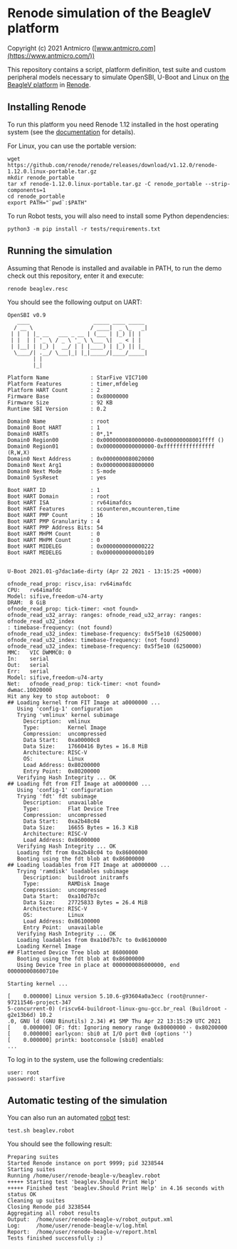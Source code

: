 # Renode simulation of the BeagleV platform

Copyright (c) 2021 Antmicro ([www.antmicro.com](https://www.antmicro.com/))

This repository contains a script, platform definition, test suite and custom peripheral models necessary to simulate OpenSBI, U-Boot and Linux on [the BeagleV platform](https://beaglev.seeed.cc) in [Renode](https://renode.io).

## Installing Renode

To run this platform you need Renode 1.12 installed in the host operating system (see the [documentation](https://docs.renode.io/en/latest/introduction/installing.html) for details).

For Linux, you can use the portable version:
```
wget https://github.com/renode/renode/releases/download/v1.12.0/renode-1.12.0.linux-portable.tar.gz
mkdir renode_portable
tar xf renode-1.12.0.linux-portable.tar.gz -C renode_portable --strip-components=1
cd renode_portable
export PATH="`pwd`:$PATH"
```

To run Robot tests, you will also need to install some Python dependencies:
```
python3 -m pip install -r tests/requirements.txt
```

## Running the simulation

Assuming that Renode is installed and available in PATH, to run the demo check out this repository, enter it and execute:

    renode beaglev.resc

You should see the following output on UART:

```
OpenSBI v0.9
   ____                    _____ ____ _____
  / __ \                  / ____|  _ \_   _|
 | |  | |_ __   ___ _ __ | (___ | |_) || |
 | |  | | '_ \ / _ \ '_ \ \___ \|  _ < | |
 | |__| | |_) |  __/ | | |____) | |_) || |_
  \____/| .__/ \___|_| |_|_____/|____/_____|
        | |
        |_|

Platform Name             : StarFive VIC7100
Platform Features         : timer,mfdeleg
Platform HART Count       : 2
Firmware Base             : 0x80000000
Firmware Size             : 92 KB
Runtime SBI Version       : 0.2

Domain0 Name              : root
Domain0 Boot HART         : 1
Domain0 HARTs             : 0*,1*
Domain0 Region00          : 0x0000000080000000-0x000000008001ffff ()
Domain0 Region01          : 0x0000000000000000-0xffffffffffffffff (R,W,X)
Domain0 Next Address      : 0x0000000080020000
Domain0 Next Arg1         : 0x0000000088000000
Domain0 Next Mode         : S-mode
Domain0 SysReset          : yes

Boot HART ID              : 1
Boot HART Domain          : root
Boot HART ISA             : rv64imafdcs
Boot HART Features        : scounteren,mcounteren,time
Boot HART PMP Count       : 16
Boot HART PMP Granularity : 4
Boot HART PMP Address Bits: 54
Boot HART MHPM Count      : 0
Boot HART MHPM Count      : 0
Boot HART MIDELEG         : 0x0000000000000222
Boot HART MEDELEG         : 0x000000000000b109


U-Boot 2021.01-g7dac1a6e-dirty (Apr 22 2021 - 13:15:25 +0000)

ofnode_read_prop: riscv,isa: rv64imafdc
CPU:   rv64imafdc
Model: sifive,freedom-u74-arty
DRAM:  8 GiB
ofnode_read_prop: tick-timer: <not found>
ofnode_read_u32_array: ranges: ofnode_read_u32_array: ranges: ofnode_read_u32_index
: timebase-frequency: (not found)
ofnode_read_u32_index: timebase-frequency: 0x5f5e10 (6250000)
ofnode_read_u32_index: timebase-frequency: (not found)
ofnode_read_u32_index: timebase-frequency: 0x5f5e10 (6250000)
MMC:   VIC DWMMC0: 0
In:    serial
Out:   serial
Err:   serial
Model: sifive,freedom-u74-arty
Net:   ofnode_read_prop: tick-timer: <not found>
dwmac.10020000
Hit any key to stop autoboot:  0
## Loading kernel from FIT Image at a0000000 ...
   Using 'config-1' configuration
   Trying 'vmlinux' kernel subimage
     Description:  vmlinux
     Type:         Kernel Image
     Compression:  uncompressed
     Data Start:   0xa00000c8
     Data Size:    17660416 Bytes = 16.8 MiB
     Architecture: RISC-V
     OS:           Linux
     Load Address: 0x80200000
     Entry Point:  0x80200000
   Verifying Hash Integrity ... OK
## Loading fdt from FIT Image at a0000000 ...
   Using 'config-1' configuration
   Trying 'fdt' fdt subimage
     Description:  unavailable
     Type:         Flat Device Tree
     Compression:  uncompressed
     Data Start:   0xa2b48c04
     Data Size:    16655 Bytes = 16.3 KiB
     Architecture: RISC-V
     Load Address: 0x86000000
   Verifying Hash Integrity ... OK
   Loading fdt from 0xa2b48c04 to 0x86000000
   Booting using the fdt blob at 0x86000000
## Loading loadables from FIT Image at a0000000 ...
   Trying 'ramdisk' loadables subimage
     Description:  buildroot initramfs
     Type:         RAMDisk Image
     Compression:  uncompressed
     Data Start:   0xa10d7b7c
     Data Size:    27725833 Bytes = 26.4 MiB
     Architecture: RISC-V
     OS:           Linux
     Load Address: 0x86100000
     Entry Point:  unavailable
   Verifying Hash Integrity ... OK
   Loading loadables from 0xa10d7b7c to 0x86100000
   Loading Kernel Image
## Flattened Device Tree blob at 86000000
   Booting using the fdt blob at 0x86000000
   Using Device Tree in place at 0000000086000000, end 000000008600710e

Starting kernel ...

[    0.000000] Linux version 5.10.6-g93604a0a3ecc (root@runner-97211546-project-347
5-concurrent-0) (riscv64-buildroot-linux-gnu-gcc.br_real (Buildroot -g2e13b6d) 10.2
.0, GNU ld (GNU Binutils) 2.34) #1 SMP Thu Apr 22 13:15:29 UTC 2021
[    0.000000] OF: fdt: Ignoring memory range 0x80000000 - 0x80200000
[    0.000000] earlycon: sbi0 at I/O port 0x0 (options '')
[    0.000000] printk: bootconsole [sbi0] enabled
...
```

To log in to the system, use the following credentials:

```
user: root
password: starfive
```

## Automatic testing of the simulation

You can also run an automated [robot](https://robotframework.org/) test:

    test.sh beaglev.robot
   
You should see the following result:
    
    Preparing suites
    Started Renode instance on port 9999; pid 3238544
    Starting suites
    Running /home/user/renode-beagle-v/beaglev.robot
    +++++ Starting test 'beaglev.Should Print Help'
    +++++ Finished test 'beaglev.Should Print Help' in 4.16 seconds with status OK
    Cleaning up suites
    Closing Renode pid 3238544
    Aggregating all robot results
    Output:  /home/user/renode-beagle-v/robot_output.xml
    Log:     /home/user/renode-beagle-v/log.html
    Report:  /home/user/renode-beagle-v/report.html
    Tests finished successfully :)
    
